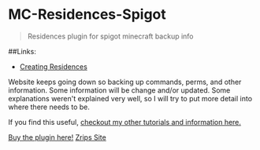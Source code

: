 # MC-Residences-Spigot
> Residences plugin for spigot minecraft backup info

##Links:
* [Creating Residences](/Creating-Residences.md)

Website keeps going down so backing up commands, perms, and other information.
Some information will be change and/or updated. Some explanations weren't explained very well, so I will try to put more detail into where there needs to be.

If you find this useful, [checkout my other tutorials and information here.](https://www.sickgaming.net/forum-103.html)

[Buy the plugin here!](https://www.spigotmc.org/resources/residence-1-7-10-up-to-1-19.11480/)
[Zrips Site](https://www.zrips.net/residence/)

